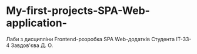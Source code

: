 # My-first-projects-SPA-Web-application-
Лаби з дисципліни Frontend-розробка SPA Web-додатків Студента ІТ-33-4 Завдов'єва Д. О.
